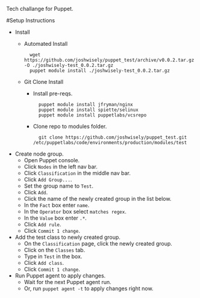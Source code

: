 Tech challange for Puppet.

#Setup Instructions
- Install
	- Automated Install
	
			wget https://github.com/joshwisely/puppet_test/archive/v0.0.2.tar.gz -O ./joshwisely-test_0.0.2.tar.gz
			puppet module install ./joshwisely-test_0.0.2.tar.gz
			
	- Git Clone Install
		- Install pre-reqs.
		
				puppet module install jfryman/nginx
				puppet module install spiette/selinux
				puppet module install puppetlabs/vcsrepo
				
		- Clone repo to modules folder.
			
				git clone https://github.com/joshwisely/puppet_test.git /etc/puppetlabs/code/environments/production/modules/test
				
- Create node group.
	- Open Puppet console.
	- Click `Nodes` in the left nav bar.
	- Click `Classification` in the middle nav bar.
	- Click `Add Group...`.
	- Set the group name to `Test`.
	- Click `Add`.
	- Click the name of the newly created group in the list below.
	- In the `Fact` box enter `name`.
	- In the `Operator` box select `matches regex`.
	- In the `Value` box enter `.*`.
	- Click `Add rule`.
	- Click `Commit 1 change`.
- Add the test class to newly created group.
	- On the `Classification` page, click the newly created group.
	- Click on the `Classes` tab.
	- Type in `Test` in the box.
	- Click `Add class`.
	- Click `Commit 1 change`.
- Run Puppet agent to apply changes.
	- Wait for the next Puppet agent run.
	- Or, run `puppet agent -t` to apply changes right now.